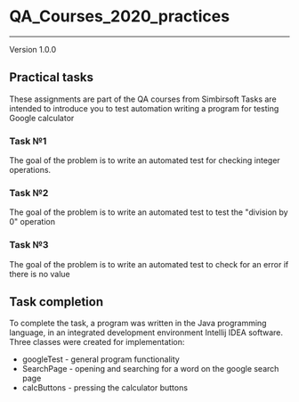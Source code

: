 # QA_Courses_2020_practices
------------
Version 1.0.0

## Practical tasks

These assignments are part of the QA courses from Simbirsoft
Tasks are intended to introduce you to test automation writing a program for testing
Google calculator

### Task №1
The goal of the problem is to write an automated test for checking integer operations.

### Task №2
The goal of the problem is to write an automated test to test the "division by 0" operation

### Task №3
The goal of the problem is to write an automated test to check for an error if there is no value


## Task completion
To complete the task, a program was written in the Java programming language, in an integrated development environment
Intellij IDEA software.
Three classes were created for implementation:
  + googleTest - general program functionality
  + SearchPage - opening and searching for a word on the google search page 
  + calcButtons - pressing the calculator buttons
  
